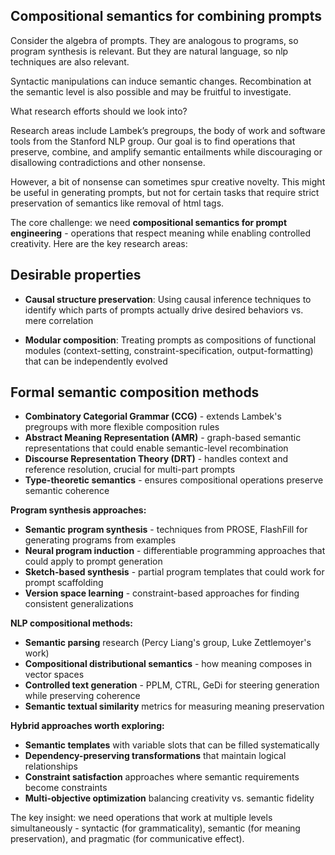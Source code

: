 ## Compositional semantics for combining prompts

Consider the algebra of prompts. They are analogous to programs, so program
synthesis is relevant. But they are natural language, so nlp techniques are also
relevant.

Syntactic manipulations can induce semantic changes. Recombination at the
semantic level is also possible and may be fruitful to investigate.

What research efforts should we look into?

Research areas include Lambek’s pregroups, the body of work and software tools
from the Stanford NLP group. Our goal is to find operations that preserve,
combine, and amplify semantic entailments while discouraging or disallowing
contradictions and other nonsense.

However, a bit of nonsense can sometimes spur creative novelty. This might be
useful in generating prompts, but not for certain tasks that require strict
preservation of semantics like removal of html tags.

The core challenge: we need **compositional semantics for prompt engineering** -
operations that respect meaning while enabling controlled creativity. Here are
the key research areas:

## Desirable properties

- **Causal structure preservation**: Using causal inference techniques to
  identify which parts of prompts actually drive desired behaviors vs. mere
  correlation

- **Modular composition**: Treating prompts as compositions of functional
  modules (context-setting, constraint-specification, output-formatting) that
  can be independently evolved


## Formal semantic composition methods

- **Combinatory Categorial Grammar (CCG)** - extends Lambek's pregroups with more flexible composition rules
- **Abstract Meaning Representation (AMR)** - graph-based semantic representations that could enable semantic-level recombination
- **Discourse Representation Theory (DRT)** - handles context and reference resolution, crucial for multi-part prompts
- **Type-theoretic semantics** - ensures compositional operations preserve semantic coherence

**Program synthesis approaches:**
- **Semantic program synthesis** - techniques from PROSE, FlashFill for generating programs from examples
- **Neural program induction** - differentiable programming approaches that could apply to prompt generation
- **Sketch-based synthesis** - partial program templates that could work for prompt scaffolding
- **Version space learning** - constraint-based approaches for finding consistent generalizations

**NLP compositional methods:**
- **Semantic parsing** research (Percy Liang's group, Luke Zettlemoyer's work)
- **Compositional distributional semantics** - how meaning composes in vector spaces
- **Controlled text generation** - PPLM, CTRL, GeDi for steering generation while preserving coherence
- **Semantic textual similarity** metrics for measuring meaning preservation

**Hybrid approaches worth exploring:**
- **Semantic templates** with variable slots that can be filled systematically
- **Dependency-preserving transformations** that maintain logical relationships
- **Constraint satisfaction** approaches where semantic requirements become constraints
- **Multi-objective optimization** balancing creativity vs. semantic fidelity

The key insight: we need operations that work at multiple levels
simultaneously - syntactic (for grammaticality), semantic (for meaning
preservation), and pragmatic (for communicative effect).
